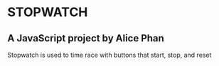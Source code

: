 # STOPWATCH
## A JavaScript project by Alice Phan

Stopwatch is used to time race with buttons that start, stop, and reset


